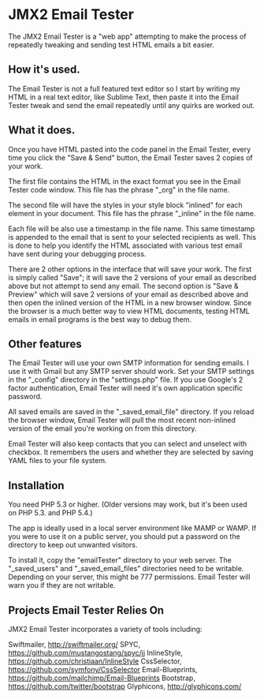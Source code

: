 # JMX2 Email Tester

The JMX2 Email Tester is a "web app" attempting to make the process of repeatedly tweaking and sending test HTML emails a bit easier. 

## How it's used.

The Email Tester is not a full featured text editor so I start by writing my HTML in a real text editor, like Sublime Text, then paste it into the Email Tester tweak and send the email repeatedly until any quirks are worked out.

## What it does.

Once you have HTML pasted into the code panel in the Email Tester, every time you click the "Save & Send" button, the Email Tester saves 2 copies of your work. 

The first file contains the HTML in the exact format you see in the Email Tester code window. This file has the phrase "_org" in the file name.

The second file will have the styles in your style block "inlined" for each element in your document. This file has the phrase "_inline" in the file name.

Each file will be also use a timestamp in the file name. This same timestamp is appended to the email that is sent to your selected recipients as well. This is done to help you identify the HTML associated with various test email have sent during your debugging process. 

There are 2 other options in the interface that will save your work. The first is simply called "Save"; it will save the 2 versions of your email as described above but not attempt to send any email. The second option is "Save & Preview" which will save 2 versions of your email as described above and then open the inlined version of the HTML in a new browser window. Since the browser is a much better way to view HTML documents, testing HTML emails in email programs is the best way to debug them. 

## Other features

The Email Tester will use your own SMTP information for sending emails. I use it with Gmail but any SMTP server should work. Set your SMTP settings in the "_config" directory in the "settings.php" file. If you use Google's 2 factor authentication, Email Tester will need it's own application specific password.

All saved emails are saved in the "_saved_email_file" directory. If you reload the browser window, Email Tester will pull the most recent non-inlined version of the email you're working on from this directory. 

Email Tester will also keep contacts that you can select and unselect with checkbox. It remembers the users and whether they are selected by saving YAML files to your file system. 

## Installation

You need PHP 5.3 or higher. (Older versions may work, but it's been used on PHP 5.3. and PHP 5.4.)

The app is ideally used in a local server environment like MAMP or WAMP. If you were to use it on a public server, you should put a password on the directory to keep out unwanted visitors. 

To install it, copy the "emailTester" directory to your web server. The "_saved_users" and "_saved_email_files" directories need to be writable. Depending on your server, this might be 777 permissions. Email Tester will warn you if they are not writable.

## Projects Email Tester Relies On

JMX2 Email Tester incorporates a variety of tools including:

Swiftmailer, http://swiftmailer.org/
SPYC, https://github.com/mustangostang/spyc/jj
InlineStyle, https://github.com/christiaan/InlineStyle
CssSelector, https://github.com/symfony/CssSelector
Email-Blueprints, https://github.com/mailchimp/Email-Blueprints
Bootstrap, https://github.com/twitter/bootstrap
Glyphicons, http://glyphicons.com/
